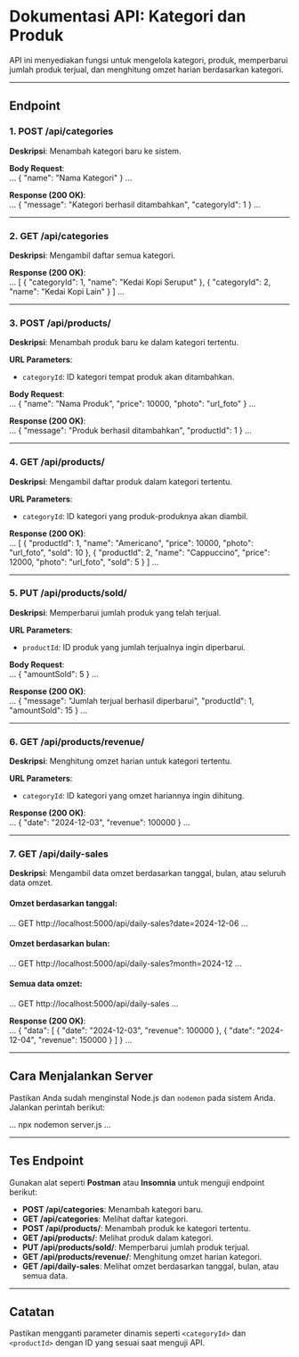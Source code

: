 # Dokumentasi API: Kategori dan Produk

API ini menyediakan fungsi untuk mengelola kategori, produk, memperbarui jumlah produk terjual, dan menghitung omzet harian berdasarkan kategori.

---

## Endpoint

### 1. **POST /api/categories**

**Deskripsi**: Menambah kategori baru ke sistem.

**Body Request**:  
...
{
"name": "Nama Kategori"
}
...

**Response (200 OK)**:  
...
{
"message": "Kategori berhasil ditambahkan",
"categoryId": 1
}
...

---

### 2. **GET /api/categories**

**Deskripsi**: Mengambil daftar semua kategori.

**Response (200 OK)**:  
...
[
{
"categoryId": 1,
"name": "Kedai Kopi Seruput"
},
{
"categoryId": 2,
"name": "Kedai Kopi Lain"
}
]
...

---

### 3. **POST /api/products/<categoryId>**

**Deskripsi**: Menambah produk baru ke dalam kategori tertentu.

**URL Parameters**:

- `categoryId`: ID kategori tempat produk akan ditambahkan.

**Body Request**:  
...
{
"name": "Nama Produk",
"price": 10000,
"photo": "url_foto"
}
...

**Response (200 OK)**:  
...
{
"message": "Produk berhasil ditambahkan",
"productId": 1
}
...

---

### 4. **GET /api/products/<categoryId>**

**Deskripsi**: Mengambil daftar produk dalam kategori tertentu.

**URL Parameters**:

- `categoryId`: ID kategori yang produk-produknya akan diambil.

**Response (200 OK)**:  
...
[
{
"productId": 1,
"name": "Americano",
"price": 10000,
"photo": "url_foto",
"sold": 10
},
{
"productId": 2,
"name": "Cappuccino",
"price": 12000,
"photo": "url_foto",
"sold": 5
}
]
...

---

### 5. **PUT /api/products/sold/<productId>**

**Deskripsi**: Memperbarui jumlah produk yang telah terjual.

**URL Parameters**:

- `productId`: ID produk yang jumlah terjualnya ingin diperbarui.

**Body Request**:  
...
{
"amountSold": 5
}
...

**Response (200 OK)**:  
...
{
"message": "Jumlah terjual berhasil diperbarui",
"productId": 1,
"amountSold": 15
}
...

---

### 6. **GET /api/products/revenue/<categoryId>**

**Deskripsi**: Menghitung omzet harian untuk kategori tertentu.

**URL Parameters**:

- `categoryId`: ID kategori yang omzet hariannya ingin dihitung.

**Response (200 OK)**:  
...
{
"date": "2024-12-03",
"revenue": 100000
}
...

---

### 7. **GET /api/daily-sales**

**Deskripsi**: Mengambil data omzet berdasarkan tanggal, bulan, atau seluruh data omzet.

#### Omzet berdasarkan tanggal:

...
GET http://localhost:5000/api/daily-sales?date=2024-12-06
...

#### Omzet berdasarkan bulan:

...
GET http://localhost:5000/api/daily-sales?month=2024-12
...

#### Semua data omzet:

...
GET http://localhost:5000/api/daily-sales
...

**Response (200 OK)**:  
...
{
"data": [
{
"date": "2024-12-03",
"revenue": 100000
},
{
"date": "2024-12-04",
"revenue": 150000
}
]
}
...

---

## Cara Menjalankan Server

Pastikan Anda sudah menginstal Node.js dan `nodemon` pada sistem Anda. Jalankan perintah berikut:

...
npx nodemon server.js
...

---

## Tes Endpoint

Gunakan alat seperti **Postman** atau **Insomnia** untuk menguji endpoint berikut:

- **POST /api/categories**: Menambah kategori baru.
- **GET /api/categories**: Melihat daftar kategori.
- **POST /api/products/<categoryId>**: Menambah produk ke kategori tertentu.
- **GET /api/products/<categoryId>**: Melihat produk dalam kategori.
- **PUT /api/products/sold/<productId>**: Memperbarui jumlah produk terjual.
- **GET /api/products/revenue/<categoryId>**: Menghitung omzet harian kategori.
- **GET /api/daily-sales**: Melihat omzet berdasarkan tanggal, bulan, atau semua data.

---

## Catatan

Pastikan mengganti parameter dinamis seperti `<categoryId>` dan `<productId>` dengan ID yang sesuai saat menguji API.
